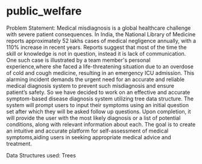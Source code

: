 # public_welfare
Problem Statement:
Medical misdiagnosis is a global healthcare challenge with severe patient consequences. In India, the National Library of Medicine reports approximately 52 lakhs cases of medical negligence annually, with a 110% increase in recent years. Reports suggest that most of the time the skill or knowledge is not in question, instead it is lack of communication. One such case is illustrated by a team member's personal experience,where she faced a life-threatening situation due to an overdose of cold and cough medicine, resulting in an emergency ICU admission. This alarming incident demands the urgent need for an accurate and reliable medical diagnosis system to prevent such
misdiagnosis and ensure patient’s safety. So we have decided to work on an effective and accurate symptom-based disease diagnosis system utilizing tree data structure. The system will prompt users to input their symptoms using an initial question set after which they will be asked follow up questions. Upon completion, it will provide the user with the most likely diagnosis or a list of potential conditions, along with relevant information about each. The goal is to create an intuitive and accurate platform for self-assessment of medical symptoms,aiding users in seeking appropriate medical advice and treatment.

Data Structures used: Trees
